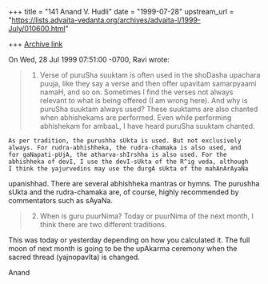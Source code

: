 +++
title = "141 Anand V. Hudli"
date = "1999-07-28"
upstream_url = "https://lists.advaita-vedanta.org/archives/advaita-l/1999-July/010600.html"

+++
[Archive link](https://lists.advaita-vedanta.org/archives/advaita-l/1999-July/010600.html)

On Wed, 28 Jul 1999 07:51:00 -0700, Ravi <miinalochanii at YAHOO.COM> wrote:



>1) Verse of puruSha suuktam is often used in the shoDasha upachara
>puuja, like they say a verse and then offer upavitam samarpyaami namaH,
>and so on. Sometimes I find the verses not always relevant to what is
>being offered (I am wrong here). And why is puruSha suuktam always
>used? These suuktams are also chanted when abhishekams are performed.
>Even while performing abhishekam for ambaaL, I have heard puruSha
>suuktam chanted.

    As per tradition, the purushha sUkta is used. But not exclusively
    always. For rudra-abhishheka, the rudra-chamaka is also used, and
    for gaNapati-pUjA, the atharva-shIrshha is also used. For the
    abhishheka of devI, I use the devI-sUkta of the R^ig veda, although
    I think the yajurvedins may use the durgA sUkta of the mahAnArAyaNa
   upanishhad. There are several abhishheka mantras or hymns. The
   purushha sUkta and the rudra-chamaka are, of course, highly recommended
   by commentators such as sAyaNa.

>
>2) When is guru puurNima? Today or puurNima of the next month, I think
>there are two different traditions.

  This was today or yesterday depending on how you calculated it.
   The full moon of next month is going to be the upAkarma ceremony when
  the sacred thread (yajnopavIta) is changed.

 Anand

